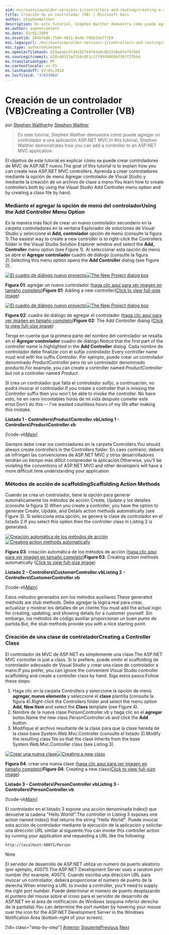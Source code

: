 ```yaml
---
uid: mvc/overview/older-versions-1/controllers-and-routing/creating-a-controller-vb
title: Creación de un controlador (VB) | Microsoft Docs
author: StephenWalther
description: En este tutorial, Stephen Walther demuestra cómo puede agregar un controlador a una aplicación ASP.NET MVC.
ms.author: aspnetcontent
ms.date: 03/02/2009
ms.assetid: 204b7e86-f560-4611-8adb-785b33e777b9
msc.legacyurl: /mvc/overview/older-versions-1/controllers-and-routing/creating-a-controller-vb
msc.type: authoredcontent
ms.openlocfilehash: b24aeabc6fd4192f44f83e0c0b2150e87ef6f501
ms.sourcegitcommit: b28cd0313af316c051c2ff8549865bff67f2fbb4
ms.translationtype: MT
ms.contentlocale: es-ES
ms.lasthandoff: 07/05/2018
ms.locfileid: "37833068"
---
```

<a name="creating-a-controller-vb"></a><span data-ttu-id="1a32b-103">Creación de un controlador (VB)</span><span class="sxs-lookup"><span data-stu-id="1a32b-103">Creating a Controller (VB)</span></span>
====================
<span data-ttu-id="1a32b-104">por [Stephen Walther](https://github.com/StephenWalther)</span><span class="sxs-lookup"><span data-stu-id="1a32b-104">by [Stephen Walther](https://github.com/StephenWalther)</span></span>

> <span data-ttu-id="1a32b-105">En este tutorial, Stephen Walther demuestra cómo puede agregar un controlador a una aplicación ASP.NET MVC.</span><span class="sxs-lookup"><span data-stu-id="1a32b-105">In this tutorial, Stephen Walther demonstrates how you can add a controller to an ASP.NET MVC application.</span></span>


<span data-ttu-id="1a32b-106">El objetivo de este tutorial es explicar cómo se puede crear controladores de MVC de ASP.NET nuevo.</span><span class="sxs-lookup"><span data-stu-id="1a32b-106">The goal of this tutorial is to explain how you can create new ASP.NET MVC controllers.</span></span> <span data-ttu-id="1a32b-107">Aprenda a crear controladores mediante la opción de menú Agregar controlador de Visual Studio y mediante la creación de un archivo de clase a mano.</span><span class="sxs-lookup"><span data-stu-id="1a32b-107">You learn how to create controllers both by using the Visual Studio Add Controller menu option and by creating a class file by hand.</span></span>

### <a name="using-the-add-controller-menu-option"></a><span data-ttu-id="1a32b-108">Mediante el agregar la opción de menú del controlador</span><span class="sxs-lookup"><span data-stu-id="1a32b-108">Using the Add Controller Menu Option</span></span>

<span data-ttu-id="1a32b-109">Es la manera más fácil de crear un nuevo controlador secundario en la carpeta controladores en la ventana Explorador de soluciones de Visual Studio y seleccione el **Add, controlador** opción de menú (consulte la figura 1).</span><span class="sxs-lookup"><span data-stu-id="1a32b-109">The easiest way to create a new controller is to right-click the Controllers folder in the Visual Studio Solution Explorer window and select the **Add, Controller** menu option (see Figure 1).</span></span> <span data-ttu-id="1a32b-110">Al seleccionar esta opción de menú se abre el **Agregar controlador** cuadro de diálogo (consulte la figura 2).</span><span class="sxs-lookup"><span data-stu-id="1a32b-110">Selecting this menu option opens the **Add Controller** dialog (see Figure 2).</span></span>


<span data-ttu-id="1a32b-111">[![El cuadro de diálogo nuevo proyecto](creating-a-controller-vb/_static/image1.jpg)](creating-a-controller-vb/_static/image1.png)</span><span class="sxs-lookup"><span data-stu-id="1a32b-111">[![The New Project dialog box](creating-a-controller-vb/_static/image1.jpg)](creating-a-controller-vb/_static/image1.png)</span></span>

<span data-ttu-id="1a32b-112">**Figura 01**: agregar un nuevo controlador ([haga clic aquí para ver imagen en tamaño completo](creating-a-controller-vb/_static/image2.png))</span><span class="sxs-lookup"><span data-stu-id="1a32b-112">**Figure 01**: Adding a new controller([Click to view full-size image](creating-a-controller-vb/_static/image2.png))</span></span>


<span data-ttu-id="1a32b-113">[![El cuadro de diálogo nuevo proyecto](creating-a-controller-vb/_static/image2.jpg)](creating-a-controller-vb/_static/image3.png)</span><span class="sxs-lookup"><span data-stu-id="1a32b-113">[![The New Project dialog box](creating-a-controller-vb/_static/image2.jpg)](creating-a-controller-vb/_static/image3.png)</span></span>

<span data-ttu-id="1a32b-114">**Figura 02**: cuadro de diálogo de agregar el controlador ([haga clic aquí para ver imagen en tamaño completo](creating-a-controller-vb/_static/image4.png))</span><span class="sxs-lookup"><span data-stu-id="1a32b-114">**Figure 02**: The Add Controller dialog ([Click to view full-size image](creating-a-controller-vb/_static/image4.png))</span></span>


<span data-ttu-id="1a32b-115">Tenga en cuenta que la primera parte del nombre del controlador se resalta en el **Agregar controlador** cuadro de diálogo.</span><span class="sxs-lookup"><span data-stu-id="1a32b-115">Notice that the first part of the controller name is highlighted in the **Add Controller** dialog.</span></span> <span data-ttu-id="1a32b-116">Cada nombre de controlador debe finalizar con el sufijo *controlador*.</span><span class="sxs-lookup"><span data-stu-id="1a32b-116">Every controller name must end with the suffix *Controller*.</span></span> <span data-ttu-id="1a32b-117">Por ejemplo, puede crear un controlador denominado *ProductController* pero no un controlador denominado *producto*.</span><span class="sxs-lookup"><span data-stu-id="1a32b-117">For example, you can create a controller named *ProductController* but not a controller named *Product*.</span></span>


<span data-ttu-id="1a32b-118">Si crea un controlador que falta el *controlador* sufijo, a continuación, no podrá invocar el controlador.</span><span class="sxs-lookup"><span data-stu-id="1a32b-118">If you create a controller that is missing the *Controller* suffix then you won't be able to invoke the controller.</span></span> <span data-ttu-id="1a32b-119">No hace esto, he en vano incontables horas de mi vida después cometer este error.</span><span class="sxs-lookup"><span data-stu-id="1a32b-119">Don't do this -- I've wasted countless hours of my life after making this mistake.</span></span>


<span data-ttu-id="1a32b-120">**Listado 1 - Controllers\ProductController.vb**</span><span class="sxs-lookup"><span data-stu-id="1a32b-120">**Listing 1 - Controllers\ProductController.vb**</span></span>

[!code-vb[Main](creating-a-controller-vb/samples/sample1.vb)]

<span data-ttu-id="1a32b-121">Siempre debe crear los controladores en la carpeta Controllers.</span><span class="sxs-lookup"><span data-stu-id="1a32b-121">You should always create controllers in the Controllers folder.</span></span> <span data-ttu-id="1a32b-122">En caso contrario, deberá se infringen las convenciones de ASP.NET MVC y otros desarrolladores tendrán un tiempo más difícil comprender la aplicación.</span><span class="sxs-lookup"><span data-stu-id="1a32b-122">Otherwise, you'll be violating the conventions of ASP.NET MVC and other developers will have a more difficult time understanding your application.</span></span>

### <a name="scaffolding-action-methods"></a><span data-ttu-id="1a32b-123">Métodos de acción de scaffolding</span><span class="sxs-lookup"><span data-stu-id="1a32b-123">Scaffolding Action Methods</span></span>

<span data-ttu-id="1a32b-124">Cuando se crea un controlador, tiene la opción para generar automáticamente los métodos de acción Create, Update y los detalles (consulte la figura 3).</span><span class="sxs-lookup"><span data-stu-id="1a32b-124">When you create a controller, you have the option to generate Create, Update, and Details action methods automatically (see Figure 3).</span></span> <span data-ttu-id="1a32b-125">Si selecciona esta opción, se genera la clase de controlador en el listado 2.</span><span class="sxs-lookup"><span data-stu-id="1a32b-125">If you select this option then the controller class in Listing 2 is generated.</span></span>


<span data-ttu-id="1a32b-126">[![Creación automática de los métodos de acción](creating-a-controller-vb/_static/image3.jpg)](creating-a-controller-vb/_static/image5.png)</span><span class="sxs-lookup"><span data-stu-id="1a32b-126">[![Creating action methods automatically](creating-a-controller-vb/_static/image3.jpg)](creating-a-controller-vb/_static/image5.png)</span></span>

<span data-ttu-id="1a32b-127">**Figura 03**: creación automática de los métodos de acción ([haga clic aquí para ver imagen en tamaño completo](creating-a-controller-vb/_static/image6.png))</span><span class="sxs-lookup"><span data-stu-id="1a32b-127">**Figure 03**: Creating action methods automatically ([Click to view full-size image](creating-a-controller-vb/_static/image6.png))</span></span>


<span data-ttu-id="1a32b-128">**Listado 2 - Controllers\CustomerController.vb**</span><span class="sxs-lookup"><span data-stu-id="1a32b-128">**Listing 2 - Controllers\CustomerController.vb**</span></span>

[!code-vb[Main](creating-a-controller-vb/samples/sample2.vb)]

<span data-ttu-id="1a32b-129">Estos métodos generados son los métodos auxiliares.</span><span class="sxs-lookup"><span data-stu-id="1a32b-129">These generated methods are stub methods.</span></span> <span data-ttu-id="1a32b-130">Debe agregar la lógica real para crear, actualizar y mostrar los detalles de un cliente.</span><span class="sxs-lookup"><span data-stu-id="1a32b-130">You must add the actual logic for creating, updating, and showing details for a customer yourself.</span></span> <span data-ttu-id="1a32b-131">Sin embargo, los métodos de código auxiliar proporcionan un buen punto de partida.</span><span class="sxs-lookup"><span data-stu-id="1a32b-131">But, the stub methods provide you with a nice starting point.</span></span>

### <a name="creating-a-controller-class"></a><span data-ttu-id="1a32b-132">Creación de una clase de controlador</span><span class="sxs-lookup"><span data-stu-id="1a32b-132">Creating a Controller Class</span></span>

<span data-ttu-id="1a32b-133">El controlador de MVC de ASP.NET es simplemente una clase.</span><span class="sxs-lookup"><span data-stu-id="1a32b-133">The ASP.NET MVC controller is just a class.</span></span> <span data-ttu-id="1a32b-134">Si lo prefiere, puede omitir el scaffolding de controlador adecuado de Visual Studio y crear una clase de controlador a mano.</span><span class="sxs-lookup"><span data-stu-id="1a32b-134">If you prefer, you can ignore the convenient Visual Studio controller scaffolding and create a controller class by hand.</span></span> <span data-ttu-id="1a32b-135">Siga estos pasos:</span><span class="sxs-lookup"><span data-stu-id="1a32b-135">Follow these steps:</span></span>

1. <span data-ttu-id="1a32b-136">Haga clic en la carpeta Controllers y seleccione la opción de menú **agregar, nuevo elemento** y seleccione el **clase** plantilla (consulte la figura 4).</span><span class="sxs-lookup"><span data-stu-id="1a32b-136">Right-click the Controllers folder and select the menu option **Add, New Item** and select the **Class** template (see Figure 4).</span></span>
2. <span data-ttu-id="1a32b-137">Nombre de la nueva clase PersonController.vb y haga clic en el **agregar** botón.</span><span class="sxs-lookup"><span data-stu-id="1a32b-137">Name the new class PersonController.vb and click the **Add** button.</span></span>
3. <span data-ttu-id="1a32b-138">Modifique el archivo resultante de la clase para que la clase hereda de la clase base System.Web.Mvc.Controller (consulte el listado 3).</span><span class="sxs-lookup"><span data-stu-id="1a32b-138">Modify the resulting class file so that the class inherits from the base System.Web.Mvc.Controller class (see Listing 3).</span></span>


<span data-ttu-id="1a32b-139">[![Crear una nueva clase](creating-a-controller-vb/_static/image4.jpg)](creating-a-controller-vb/_static/image7.png)</span><span class="sxs-lookup"><span data-stu-id="1a32b-139">[![Creating a new class](creating-a-controller-vb/_static/image4.jpg)](creating-a-controller-vb/_static/image7.png)</span></span>

<span data-ttu-id="1a32b-140">**Figura 04**: crear una nueva clase ([haga clic aquí para ver imagen en tamaño completo](creating-a-controller-vb/_static/image8.png))</span><span class="sxs-lookup"><span data-stu-id="1a32b-140">**Figure 04**: Creating a new class([Click to view full-size image](creating-a-controller-vb/_static/image8.png))</span></span>


<span data-ttu-id="1a32b-141">**Listado 3 - Controllers\PersonController.vb**</span><span class="sxs-lookup"><span data-stu-id="1a32b-141">**Listing 3 - Controllers\PersonController.vb**</span></span>

[!code-vb[Main](creating-a-controller-vb/samples/sample3.vb)]

<span data-ttu-id="1a32b-142">El controlador en el listado 3 expone una acción denominada Index() que devuelve la cadena "Hello World!".</span><span class="sxs-lookup"><span data-stu-id="1a32b-142">The controller in Listing 3 exposes one action named Index() that returns the string "Hello World!".</span></span> <span data-ttu-id="1a32b-143">Puede invocar esta acción de controlador mediante la ejecución de la aplicación y solicitar una dirección URL similar al siguiente:</span><span class="sxs-lookup"><span data-stu-id="1a32b-143">You can invoke this controller action by running your application and requesting a URL like the following:</span></span>

`http://localhost:40071/Person`

> [!NOTE]
> 
> <span data-ttu-id="1a32b-144">El servidor de desarrollo de ASP.NET utiliza un número de puerto aleatorio (por ejemplo, 40071).</span><span class="sxs-lookup"><span data-stu-id="1a32b-144">The ASP.NET Development Server uses a random port number (for example, 40071).</span></span> <span data-ttu-id="1a32b-145">Cuando escriba una dirección URL para invocar un controlador, deberá proporcionar el número de puerto de la derecha.</span><span class="sxs-lookup"><span data-stu-id="1a32b-145">When entering a URL to invoke a controller, you'll need to supply the right port number.</span></span> <span data-ttu-id="1a32b-146">Puede determinar el número de puerto desplazando el puntero del mouse sobre el icono para el servidor de desarrollo de ASP.NET en el área de notificación de Windows (esquina inferior derecha de la pantalla).</span><span class="sxs-lookup"><span data-stu-id="1a32b-146">You can determine the port number by hovering your mouse over the icon for the ASP.NET Development Server in the Windows Notification Area (bottom-right of your screen).</span></span>
> 
> [!div class="step-by-step"]
> <span data-ttu-id="1a32b-147">[Anterior](adding-dynamic-content-to-a-cached-page-vb.md)
> [Siguiente](creating-an-action-vb.md)</span><span class="sxs-lookup"><span data-stu-id="1a32b-147">[Previous](adding-dynamic-content-to-a-cached-page-vb.md)
[Next](creating-an-action-vb.md)</span></span>
